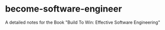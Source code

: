 # become-software-engineer
A detailed notes for the Book "Build To Win: Effective Software Engineering"
